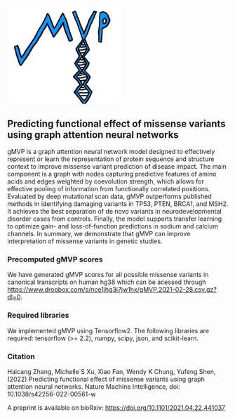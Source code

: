 <img src="https://github.com/ShenLab/gMVP/blob/main/docs/_static/mvp_logo_nobackground_24kb.png?raw=true" width="256" alt="gMVP">

## Predicting functional effect of missense variants using graph attention neural networks

gMVP is a graph attention neural network model designed to effectively represent or learn the representation of protein sequence and structure context to improve missense variant prediction of disease impact. 
The main component is a graph with nodes capturing predictive features of amino acids and edges weighted by coevolution strength, which allows for effective pooling of information from functionally correlated positions. Evaluated by deep mutational scan data, gMVP outperforms published methods in identifying damaging variants in TP53, PTEN, BRCA1, and MSH2. It achieves the best separation of de novo variants in neurodevelopmental disorder cases from controls. Finally, the model supports transfer learning to optimize gain- and loss-of-function predictions in sodium and calcium channels. In summary, we demonstrate that gMVP can improve interpretation of missense variants in genetic studies.

### Precomputed gMVP scores
We have generated gMVP scores for all possible missense variants in canonical transcripts on human hg38 which can be acessed through
https://www.dropbox.com/s/nce1jhg3i7jw1hx/gMVP.2021-02-28.csv.gz?dl=0.

### Required libraries

We implemented gMVP using Tensorflow2. The following libraries are required: tensorflow (>= 2.2), numpy, scipy, json, and scikit-learn.



### Citation
 Haicang Zhang, Michelle S Xu, Xiao Fan, Wendy K Chung, Yufeng Shen, (2022) Predicting functional effect of missense variants using graph attention neural networks. Nature Machine Intelligence, doi: 10.1038/s42256-022-00561-w  

A preprint is available on bioRxiv: https://doi.org/10.1101/2021.04.22.441037
